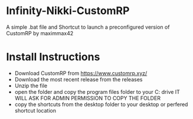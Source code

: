 # Infinity-Nikki-CustomRP
A simple .bat file and Shortcut to launch a preconfigured version of CustomRP by maximmax42

# Install Instructions 
- Download CustomRP from https://www.customrp.xyz/
- Download the most recent release from the releases
- Unzip the file
- open the folder and copy the program files folder to your C: drive IT WILL ASK FOR ADMIN PERMISSION TO COPY THE FOLDER
- copy the shortcuts from the desktop folder to your desktop or perfered shortcut location
